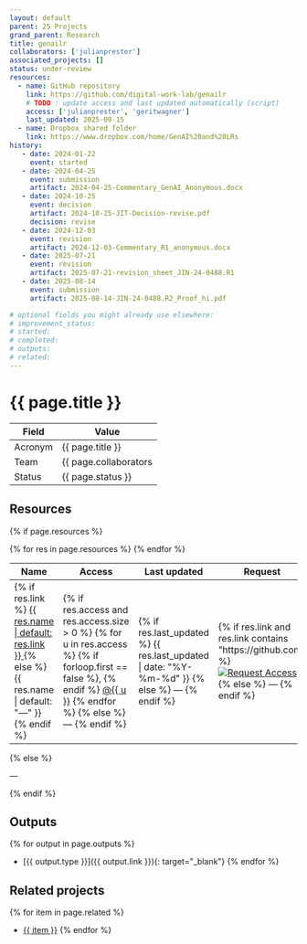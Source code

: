 ```yaml
---
layout: default
parent: 25 Projects
grand_parent: Research
title: genailr
collaborators: ['julianprester']
associated_projects: []
status: under-review
resources:
  - name: GitHub repository
    link: https://github.com/digital-work-lab/genailr
    # TODO : update access and last updated automatically (script)
    access: ['julianprester', 'geritwagner']
    last_updated: 2025-09-15
  - name: Dropbox shared folder
    link: https://www.dropbox.com/home/GenAI%20and%20LRs
history:
   - date: 2024-01-22
     event: started
   - date: 2024-04-25
     event: submission
     artifact: 2024-04-25-Commentary_GenAI_Anonymous.docx
   - date: 2024-10-25
     event: decision
     artifact: 2024-10-25-JIT-Decision-revise.pdf
     decision: revise
   - date: 2024-12-03
     event: revision
     artifact: 2024-12-03-Commentary_R1_anonymous.docx
   - date: 2025-07-21
     event: revision
     artifact: 2025-07-21-revision_sheet_JIN-24-0488.R1
   - date: 2025-08-14
     event: submission
     artifact: 2025-08-14-JIN-24-0488.R2_Proof_hi.pdf

# optional fields you might already use elsewhere:
# improvement_status:
# started:
# completed:
# outputs:
# related:
---
```


# {{ page.title }}

Field               | Value
------------------- | ----------------------------------
Acronym             | {{ page.title }}
Team                | {{ page.collaborators | join: ", " }}
Status              | {{ page.status }}

## Resources

{% if page.resources %}
<table class="resources">
  <thead>
    <tr>
      <th>Name</th>
      <th>Access</th>
      <th>Last updated</th>
      <th>Request</th>
    </tr>
  </thead>
  <tbody>
    {% for res in page.resources %}
    <tr>
      <td>
        {% if res.link %}
          <a href="{{ res.link }}" target="_blank" rel="noopener">
            {{ res.name | default: res.link }}
          </a>
        {% else %}
          {{ res.name | default: "—" }}
        {% endif %}
      </td>
      <td>
        {% if res.access and res.access.size > 0 %}
          {% for u in res.access %}
            {% if forloop.first == false %}, {% endif %}
            <a href="https://github.com/{{ u }}" target="_blank" rel="noopener">@{{ u }}</a>
          {% endfor %}
        {% else %}
          —
        {% endif %}
      </td>
      <td>
        {% if res.last_updated %}
          {{ res.last_updated | date: "%Y-%m-%d" }}
        {% else %}
          —
        {% endif %}
      </td>
      <td>
        {% if res.link and res.link contains "https://github.com" %}
          <a href="https://github.com/digital-work-lab/handbook/issues/new?assignees=geritwagner&labels=access+request&template=request-repo-access.md&title=%5BAccess+Request%5D+Request+for+access+to+repository"
             target="_blank" rel="noopener">
            <img src="https://img.shields.io/badge/Request-Access-blue" alt="Request Access">
          </a>
        {% else %}
          —
        {% endif %}
      </td>
    </tr>
    {% endfor %}
  </tbody>
</table>
{% else %}
<p>—</p>
{% endif %}

## Outputs

{% for output in page.outputs %}
- [{{ output.type }}]({{ output.link }}){: target="_blank"}
{% endfor %}

## Related projects 

{% for item in page.related %}
- <a href="{{ item }}">{{ item }}</a>
{% endfor %}
